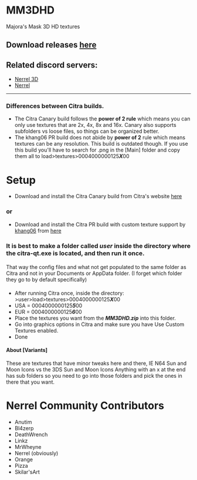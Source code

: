 # MM3DHD
Majora's Mask 3D HD textures

## Download releases [here](https://github.com/DeathWrench/MM3DHD/releases/)

## Related discord servers:
* [Nerrel 3D](https://discord.gg/YgspcmS)
* [Nerrel](https://discord.gg/BBre2vJ)
__________________________________________________________________________________________________________________________________
### Differences between Citra builds.
* The Citra Canary build follows the **power of 2 rule** which means you can only use textures that are 2x, 4x, 8x and 16x. Canary also supports subfolders vs loose files, so things can be organized better.
* The khang06 PR build does not abide by **power of 2** rule which means textures can be any resolution. This build is outdated though. If you use this build you'll have to search for .png in the [Main] folder and copy them all to load>textures>0004000000125***X***00

# Setup
* Download and install the Citra Canary build from Citra's website [here](https://citra-emu.org/download/)
### or
* Download and install the Citra PR build with custom texture support by [khang06](https://github.com/khang06) from [here](https://ci.appveyor.com/api/buildjobs/j53hpvmruwsl5jbf/artifacts/citra-windows-msvc-20190810-dacc1239.7z)
### It is best to make a folder called *user* inside the directory where the **citra-qt.exe** is located, and then run it once.  
#### 
That way the config files and what not get populated to the same folder as Citra and not in your Documents or AppData folder. (I forget which folder they go to by default specifically)
####
* After running Citra once, inside the directory: >user>load>textures>0004000000125***X***00
* USA = 0004000000125***5***00
* EUR = 0004000000125***6***00
* Place the textures you want from the ***MM3DHD.zip*** into this folder.
* Go into graphics options in Citra and make sure you have Use Custom Textures enabled. 
* Done

#### About [Variants]
These are textures that have minor tweaks here and there, IE N64 Sun and Moon Icons vs the 3DS Sun and Moon Icons
Anything with an x at the end has sub folders so you need to go into those folders and pick the ones in there that you want.

# Nerrel Community Contributors
* Anutim
* Bl4zerp
* DeathWrench
* Linkz
* MrWheyne
* Nerrel (obviously)
* Orange
* Pizza
* Skilar'sArt
